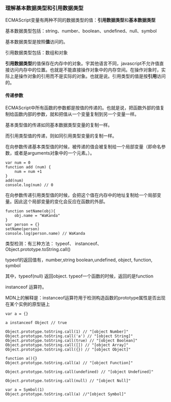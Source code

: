### 理解基本数据类型和引用数据类型

ECMAScript变量有两种不同的数据类型的值：**引用数据类型**和**基本数据类型**

基本数据类型包括：string、number、boolean、undefined、null、symbol

基本数据类型是按照**值**访问的。

引用数据类型包括：数组和对象

**引用数据类型**的值保存在内存中的对象。宇其他语言不同，javascript不允许值直接访问内存中的位置。也就是不能直接操作对象中的内存空间。在操作对象时，实际上是操作对象的引用而不是实际的对象。也就是说。引用类型的值是按**引用**访问的。

#### 传递参数

ECMAScript中所有函数的参数都是按值的传递的。也就是说，把函数外部的值复制给函数内部的参数，就和把值从一个变量复制到另一个变量一样。

基本类型值的传递如同基本数据类型变量的复制一样。

而引用类型值的传递，则如同引用类型变量的复制一样。

在向参数传递基本类型值的时候，被传递的值会被复制给一个局部变量（即命名参数，或者是arguments对象中的一个元素。）。
```
var num = 0
function add (num) {
    num = num +1
}
add(num)
console.log(num) // 0
```
在向参数传递引用类型值的时候，会把这个值在内存中的地址复制给一个局部变量。因此这个局部变量的变化会反应在函数的外部。
```
function setName(obj){
    obj.name = "WaKanda"
}
var person = {}
setName(person)
console.log(person.name) // WaKanda
```

类型检测：有三种方法： typeof、 instanceof、 Object.prototype.toString.call()

typeof的返回值有，number,string boolean,undefined, object, function, symbol

其中，typeof(null) 返回object. typeof一个函数的时候，返回的是function

instanceof 运算符。

MDN上的解释是：instanceof运算符用于检测构造函数的prototype属性是否出现在某个实例的原型链上
```
var a = {}

a instanceof Object // true
```

```
Object.prototype.toString.call(1) // "[object Number]"
Object.prototype.toString.call('a') // "[object String]"
Object.prototype.toString.call(true) // "[object Boolean]"
Object.prototype.toString.call([]) // "[object Array]"
Object.prototype.toString.call({}) // "[object Object]"

function a(){}
Object.prototype.toString.call(a) // "[object Function]"

Object.prototype.toString.call(undefined) // "[object Undefined]"

Object.prototype.toString.call(null) // "[object Null]"

var a = Symbol(1)
Object.prototype.toString.call(a) //"[object Symbol]"
```


